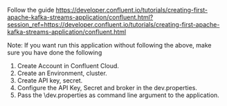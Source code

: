 Follow the guide
https://developer.confluent.io/tutorials/creating-first-apache-kafka-streams-application/confluent.html?session_ref=https://developer.confluent.io/tutorials/creating-first-apache-kafka-streams-application/confluent.html

Note:
If you want run this application without following the above, make sure you have done the following
1. Create Account in Confluent Cloud.
2. Create an Environment, cluster.
3. Create API key, secret.
4. Configure the API Key, Secret and broker in the dev.properties.
5. Pass the <path>\dev.properties as command line argument to the application.
